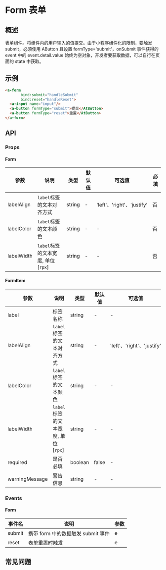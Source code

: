# Form 表单

## 概述

表单组件。将组件内的用户输入的值提交。由于小程序组件化的限制，要触发 submit，必须使用 AButton 且设置 formType='submit'，onSubmit 事件获得的 event 中的 event.detail.value 始终为空对象，开发者要获取数据，可以自行在页面的 state 中获取。

## 示例

```html
<a-form
       bind:submit="handleSubmit"
       bind:reset="handleReset">
  <a-input name="input"/>
  <a-button formType="submit">提交</AtButton>
  <a-button formType="reset">重置</AtButton>
</a-form>
```

## API

### Props

#### Form

| 参数       | 说明                               | 类型   | 默认值 | 可选值                     | 必填 |
| ---------- | ---------------------------------- | ------ | ------ | -------------------------- | ---- |
| labelAlign | `label`标签的文本对齐方式          | string | -      | 'left'、'right'、'justify' | 否   |
| labelColor | `label`标签的文本颜色              | string | -      | -                          | 否   |
| labelWidth | `label`标签的文本宽度, 单位[`rpx`] | string | -      | -                          | 否   |

#### FormItem

| 参数           | 说明                               | 类型    | 默认值 | 可选值                     | 必填 |
| -------------- | ---------------------------------- | ------- | ------ | -------------------------- | ---- |
| label          | 标签名称                           | string  | -      | -                          | 否   |
| labelAlign     | `label`标签的文本对齐方式          | string  | -      | 'left'、'right'、'justify' | 否   |
| labelColor     | `label`标签的文本颜色              | string  | -      | -                          | 否   |
| labelWidth     | `label`标签的文本宽度, 单位[`rpx`] | string  | -      | -                          | 否   |
| required       | 是否必填                           | boolean | false  | -                          | 否   |
| warningMessage | 警告信息                           | string  | -      | -                          | 否   |

### Events

#### Form

| 事件名 | 说明                               | 参数 |
| ------ | ---------------------------------- | ---- |
| submit | 携带 form 中的数据触发 submit 事件 | e    |
| reset  | 表单重置时触发                     | e    |

## 常见问题

